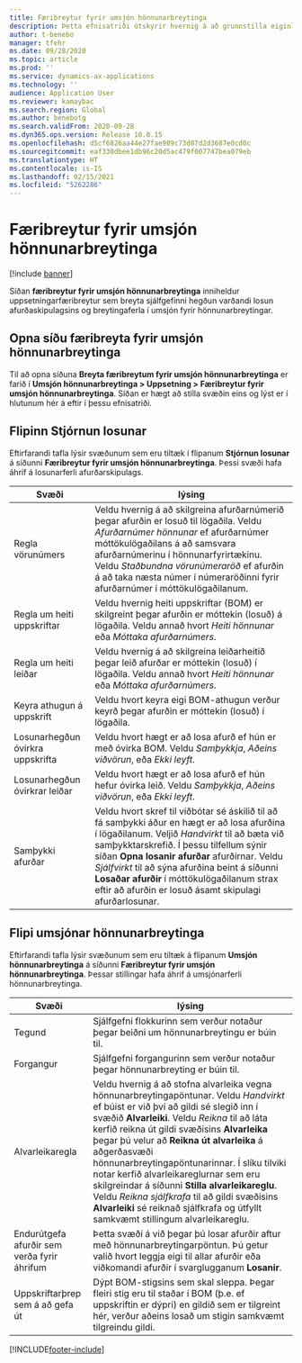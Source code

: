 ```yaml
---
title: Færibreytur fyrir umsjón hönnunarbreytinga
description: Þetta efnisatriði útskýrir hvernig á að grunnstilla eiginleika umsjónar hönnunarbreytinga fyrir Microsoft Dynamics 365 Supply Chain Management.
author: t-benebo
manager: tfehr
ms.date: 09/28/2020
ms.topic: article
ms.prod: ''
ms.service: dynamics-ax-applications
ms.technology: ''
audience: Application User
ms.reviewer: kamaybac
ms.search.region: Global
ms.author: benebotg
ms.search.validFrom: 2020-09-28
ms.dyn365.ops.version: Release 10.0.15
ms.openlocfilehash: d5cf6826aa44e27fae989c73d87d2d3687e0cd0c
ms.sourcegitcommit: eaf330dbee1db96c20d5ac479f007747bea079eb
ms.translationtype: HT
ms.contentlocale: is-IS
ms.lasthandoff: 02/15/2021
ms.locfileid: "5262286"
---
```

# <a name="engineering-change-management-parameters"></a>Færibreytur fyrir umsjón hönnunarbreytinga

[!include [banner](../includes/banner.md)]

Síðan **færibreytur fyrir umsjón hönnunarbreytinga** inniheldur uppsetningarfæribreytur sem breyta sjálfgefinni hegðun varðandi losun afurðaskipulagsins og breytingaferla í umsjón fyrir hönnunarbreytingar.

## <a name="open-the-engineering-change-management-parameters-page"></a>Opna síðu færibreyta fyrir umsjón hönnunarbreytinga

Til að opna síðuna **Breyta færibreytum fyrir umsjón hönnunarbreytinga** er farið í **Umsjón hönnunarbreytinga \> Uppsetning \> Færibreytur fyrir umsjón hönnunarbreytinga**. Síðan er hægt að stilla svæðin eins og lýst er í hlutunum hér á eftir í þessu efnisatriði.

## <a name="release-control-tab"></a>Flipinn Stjórnun losunar

Eftirfarandi tafla lýsir svæðunum sem eru tiltæk í flipanum **Stjórnun losunar** á síðunni **Færibreytur fyrir umsjón hönnunarbreytinga**. Þessi svæði hafa áhrif á losunarferli afurðarskipulags.

| Svæði | lýsing |
|---|---|
| Regla vörunúmers | Veldu hvernig á að skilgreina afurðarnúmerið þegar afurðin er losuð til lögaðila. Veldu *Afurðarnúmer hönnunar* ef afurðarnúmer móttökulögaðilans á að samsvara afurðarnúmerinu í hönnunarfyrirtækinu. Veldu *Staðbundna vörunúmeraröð* ef afurðin á að taka næsta númer í númeraröðinni fyrir afurðarnúmer í móttökulögaðilanum. |
| Regla um heiti uppskriftar | Veldu hvernig heiti uppskriftar (BOM) er skilgreint þegar afurðin er móttekin (losuð) á lögaðila. Veldu annað hvort *Heiti hönnunar* eða *Móttaka afurðarnúmers*. |
| Regla um heiti leiðar | Veldu hvernig á að skilgreina leiðarheitið þegar leið afurðar er móttekin (losuð) í lögaðila. Veldu annað hvort *Heiti hönnunar* eða *Móttaka afurðarnúmers*. |
| Keyra athugun á uppskrift | Veldu hvort keyra eigi BOM-athugun verður keyrð þegar afurðin er móttekin (losuð) í lögaðila. |
| Losunarhegðun óvirkra uppskrifta | Veldu hvort hægt er að losa afurð ef hún er með óvirka BOM. Veldu *Samþykkja*, *Aðeins viðvörun*, eða *Ekki leyft*. |
| Losunarhegðun óvirkrar leiðar | Veldu hvort hægt er að losa afurð ef hún hefur óvirka leið. Veldu *Samþykkja*, *Aðeins viðvörun*, eða *Ekki leyft*.|
| Samþykki afurðar | Veldu hvort skref til viðbótar sé áskilið til að fá samþykki áður en hægt er að losa afurðina í lögaðilanum. Veljið *Handvirkt* til að bæta við samþykktarskrefið. Í þessu tilfellum sýnir síðan **Opna losanir afurðar** afurðirnar. Veldu *Sjálfvirkt* til að sýna afurðina beint á síðunni **Losaðar afurðir** í móttökulögaðilanum strax eftir að afurðin er losuð ásamt skipulagi afurðarlosunar. |

## <a name="engineering-change-management-tab"></a>Flipi umsjónar hönnunarbreytinga

Eftirfarandi tafla lýsir svæðunum sem eru tiltæk á flipanum **Umsjón hönnunarbreytinga** á síðunni **Færibreytur fyrir umsjón hönnunarbreytinga**. Þessar stillingar hafa áhrif á umsjónarferli hönnunarbreytinga.

| Svæði | lýsing |
|---|---|
| Tegund | Sjálfgefni flokkurinn sem verður notaður þegar beiðni um hönnunarbreytingu er búin til. |
| Forgangur | Sjálfgefni forgangurinn sem verður notaður þegar hönnunarbreyting er búin til. |
| Alvarleikaregla | Veldu hvernig á að stofna alvarleika vegna hönnunarbreytingapöntunar. Veldu *Handvirkt* ef búist er við því að gildi sé slegið inn í svæðið **Alvarleiki**. Veldu *Reikna* til að láta kerfið reikna út gildi svæðisins **Alvarleika** þegar þú velur að **Reikna út alvarleika** á aðgerðasvæði hönnunarbreytingapöntunarinnar. Í slíku tilviki notar kerfið alvarleikareglurnar sem eru skilgreindar á síðunni **Stilla alvarleikareglu**. Veldu *Reikna sjálfkrafa* til að gildi svæðisins **Alvarleiki** sé reiknað sjálfkrafa og útfyllt samkvæmt stillingum alvarleikareglu. |
| Endurútgefa afurðir sem verða fyrir áhrifum | Þetta svæði á við þegar þú losar afurðir aftur með hönnunarbreytingarpöntun. Þú getur valið hvort leggja eigi til allar afurðir eða viðkomandi afurðir í svarglugganum **Losanir**. |
| Uppskriftarþrep sem á að gefa út | Dýpt BOM-stigsins sem skal sleppa. Þegar fleiri stig eru til staðar í BOM (þ.e. ef uppskriftin er dýpri) en gildið sem er tilgreint hér, verður aðeins losað um stigin samkvæmt tilgreindu gildi. |


[!INCLUDE[footer-include](../../includes/footer-banner.md)]